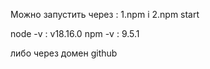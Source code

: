Можно запустить через :
1.npm i
2.npm start

node -v : v18.16.0
npm -v : 9.5.1

либо через домен github
